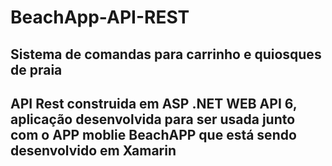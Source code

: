 # BeachApp-API-REST


## Sistema de comandas para carrinho e quiosques de praia 

## API Rest construida em ASP .NET WEB API 6, aplicação desenvolvida para ser usada junto com o APP moblie BeachAPP que está sendo desenvolvido em Xamarin 





